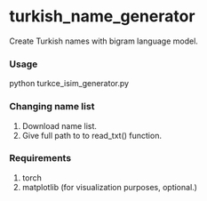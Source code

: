 # turkish_name_generator
Create Turkish names with bigram language model.

### Usage

python turkce_isim_generator.py


### Changing name list
  1. Download name list.
  2. Give full path to to read_txt() function.

### Requirements
  1. torch
  2. matplotlib (for visualization purposes, optional.)
